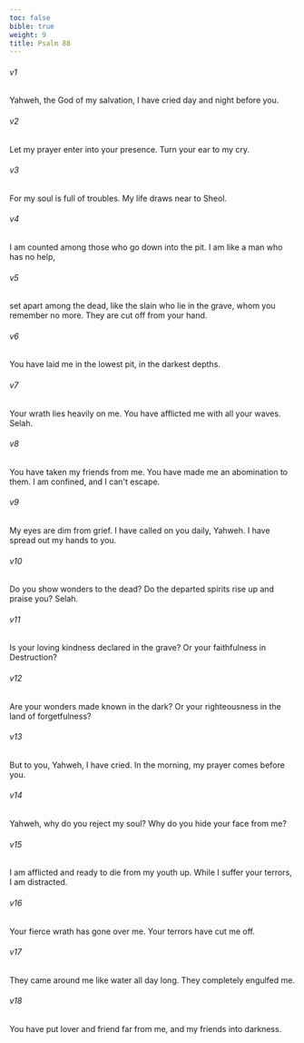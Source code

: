 ```yaml
---
toc: false
bible: true
weight: 9
title: Psalm 88
---
```




###### v1 
Yahweh, the God of my salvation, I have cried day and night before you. 

###### v2 
Let my prayer enter into your presence. Turn your ear to my cry. 

###### v3 
For my soul is full of troubles. My life draws near to Sheol. 

###### v4 
I am counted among those who go down into the pit. I am like a man who has no help, 

###### v5 
set apart among the dead, like the slain who lie in the grave, whom you remember no more. They are cut off from your hand. 

###### v6 
You have laid me in the lowest pit, in the darkest depths. 

###### v7 
Your wrath lies heavily on me. You have afflicted me with all your waves. Selah. 

###### v8 
You have taken my friends from me. You have made me an abomination to them. I am confined, and I can't escape. 

###### v9 
My eyes are dim from grief. I have called on you daily, Yahweh. I have spread out my hands to you. 

###### v10 
Do you show wonders to the dead? Do the departed spirits rise up and praise you? Selah. 

###### v11 
Is your loving kindness declared in the grave? Or your faithfulness in Destruction? 

###### v12 
Are your wonders made known in the dark? Or your righteousness in the land of forgetfulness? 

###### v13 
But to you, Yahweh, I have cried. In the morning, my prayer comes before you. 

###### v14 
Yahweh, why do you reject my soul? Why do you hide your face from me? 

###### v15 
I am afflicted and ready to die from my youth up. While I suffer your terrors, I am distracted. 

###### v16 
Your fierce wrath has gone over me. Your terrors have cut me off. 

###### v17 
They came around me like water all day long. They completely engulfed me. 

###### v18 
You have put lover and friend far from me, and my friends into darkness.
